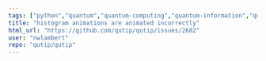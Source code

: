 ```yaml
---
tags: ["python","quantum","quantum-computing","quantum-information","quantum-mechanics","quantum-optics","quantum-toolbox","qutip","unitaryhack"]
title: "histogram animations are animated incorrectly"
html_url: "https://github.com/qutip/qutip/issues/2682"
user: "nwlambert"
repo: "qutip/qutip"
---
```


